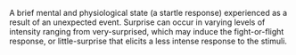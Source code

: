 A brief mental and physiological state (a startle response) experienced as a result of an unexpected event. Surprise can occur in varying levels of intensity ranging from very-surprised, which may induce the fight-or-flight response, or little-surprise that elicits a less intense response to the stimuli.
